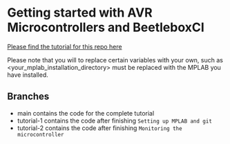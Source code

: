 # Getting started with AVR Microcontrollers and BeetleboxCI
[Please find the tutorial for this repo here](https://docs.beetleboxci.com/docs/tutorials/getting-started-avr-overview)

Please note that you will to replace certain variables with your own, such as <your_mplab_installation_directory> must be replaced with the MPLAB you have installed. 


## Branches
* main contains the code for the complete tutorial
* tutorial-1 contains the code after finishing `Setting up MPLAB and git`
* tutorial-2 contains the code after finishing `Monitoring the microcontroller`



